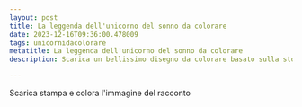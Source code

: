 ```yaml
---
layout: post
title: La leggenda dell'unicorno del sonno da colorare
date: 2023-12-16T09:36:00.478009
tags: unicornidacolorare
metatitle: La leggenda dell'unicorno del sonno da colorare
description: Scarica un bellissimo disegno da colorare basato sulla storia La leggenda dell'unicorno del sonno

---
```

Scarica stampa e colora l'immagine del racconto
        